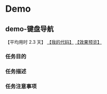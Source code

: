 # Demo

## demo-键盘导航

【平均用时 2.3 天】
[【我的代码】](https://github.com/wangsiyuan233/MyHomeworks/tree/master/demo-%E9%94%AE%E7%9B%98%E5%AF%BC%E8%88%AA)
[【效果预览】](http://wangsiyuan233.cn/MyHomeworks/demo-%E9%94%AE%E7%9B%98%E5%AF%BC%E8%88%AA/index.html)

### 任务目的


### 任务描述


### 任务注意事项

